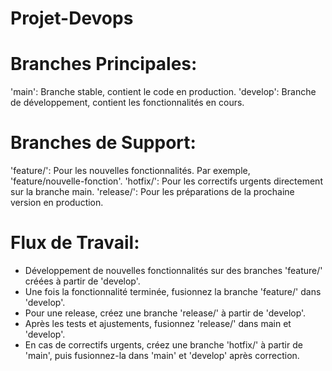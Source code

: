 # Projet-Devops

# Branches Principales:
'main': Branche stable, contient le code en production.
'develop': Branche de développement, contient les fonctionnalités en cours.

# Branches de Support:
'feature/': Pour les nouvelles fonctionnalités. Par exemple, 'feature/nouvelle-fonction'.
'hotfix/': Pour les correctifs urgents directement sur la branche main.
'release/': Pour les préparations de la prochaine version en production.

# Flux de Travail:
- Développement de nouvelles fonctionnalités sur des branches 'feature/' créées à partir de 'develop'.
- Une fois la fonctionnalité terminée, fusionnez la branche 'feature/' dans 'develop'.
- Pour une release, créez une branche 'release/' à partir de 'develop'.
- Après les tests et ajustements, fusionnez 'release/' dans main et 'develop'.
- En cas de correctifs urgents, créez une branche 'hotfix/' à partir de 'main', puis fusionnez-la dans 'main' et 'develop' après correction.

